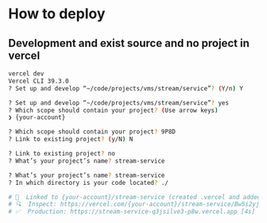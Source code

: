 # How to deploy

## Development and exist source and no project in vercel
```bash
vercel dev
Vercel CLI 39.3.0
? Set up and develop “~/code/projects/vms/stream/service”? (Y/n) Y
```

```bash
? Set up and develop “~/code/projects/vms/stream/service”? yes
? Which scope should contain your project? (Use arrow keys)
❯ {your-account}
```

```bash
? Which scope should contain your project? 9P8D
? Link to existing project? (y/N) N
```

```bash
? Link to existing project? no
? What’s your project’s name? stream-service
```

```bash
? What’s your project’s name? stream-service
? In which directory is your code located? ./
```

```bash
# 🔗  Linked to {your-account}/stream-service (created .vercel and added it to .gitignore)
# 🔍  Inspect: https://vercel.com/{your-account}/stream-service/Bw5i2yjoqfSnbZuyrcNK2wzc65md [4s]
# ✅  Production: https://stream-service-q3jsilve3-p8w.vercel.app [4s]
```

